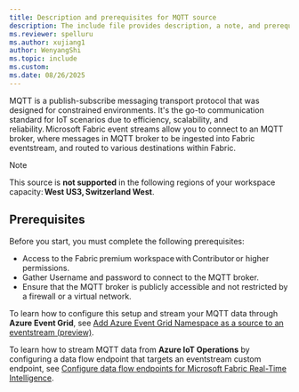 ```yaml
---
title: Description and prerequisites for MQTT source
description: The include file provides description, a note, and prerequisites for using a Message Queueing Transport Telemetry (MQTT) source in an eventstream or in Real-Time hub. 
ms.reviewer: spelluru
ms.author: xujiang1
author: WenyangShi
ms.topic: include
ms.custom:
ms.date: 08/26/2025
---
```



MQTT is a publish-subscribe messaging transport protocol that was designed for constrained environments. It's the go-to communication standard for IoT scenarios due to efficiency, scalability, and reliability. Microsoft Fabric event streams allow you to connect to an MQTT broker, where messages in MQTT broker to be ingested into Fabric eventstream, and routed to various destinations within Fabric. 

> [!NOTE]
> This source is **not supported** in the following regions of your workspace capacity: **West US3, Switzerland West**.  

## Prerequisites  
Before you start, you must complete the following prerequisites: 

- Access to the Fabric premium workspace with Contributor or higher permissions.  
- Gather Username and password to connect to the MQTT broker.  
- Ensure that the MQTT broker is publicly accessible and not restricted by a firewall or a virtual network. 

To learn how to configure this setup and stream your MQTT data through **Azure Event Grid**, see [Add Azure Event Grid Namespace as a source to an eventstream (preview)](../add-source-azure-event-grid.md). 

To learn how to stream MQTT data from **Azure IoT Operations** by configuring a data flow endpoint that targets an eventstream custom endpoint, see [Configure data flow endpoints for Microsoft Fabric Real-Time Intelligence](/azure/iot-operations/connect-to-cloud/howto-configure-fabric-real-time-intelligence).